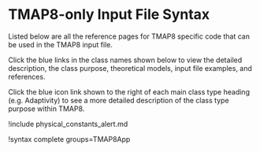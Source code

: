 # TMAP8-only Input File Syntax

Listed below are all the reference pages for TMAP8 specific code that
can be used in the TMAP8 input file.

Click the blue links in the class names shown below to view the detailed
description, the class purpose, theoretical models, input file examples, and
references.

Click the blue icon link shown to the right of each main class type heading
(e.g. Adaptivity) to see a more detailed description of the class type purpose
within TMAP8.

!include physical_constants_alert.md

!syntax complete groups=TMAP8App
